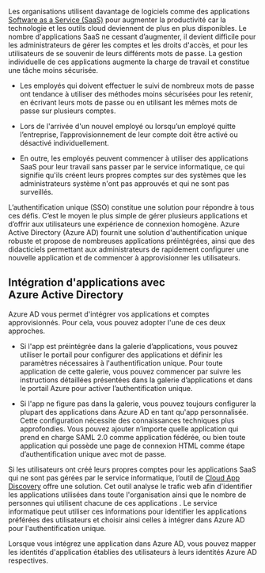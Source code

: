 Les organisations utilisent davantage de logiciels comme des applications [Software as a Service (SaaS)](https://azure.microsoft.com/overview/what-is-saas/) pour augmenter la productivité car la technologie et les outils cloud deviennent de plus en plus disponibles. Le nombre d'applications SaaS ne cessant d’augmenter, il devient difficile pour les administrateurs de gérer les comptes et les droits d'accès, et pour les utilisateurs de se souvenir de leurs différents mots de passe. La gestion individuelle de ces applications augmente la charge de travail et constitue une tâche moins sécurisée.


- Les employés qui doivent effectuer le suivi de nombreux mots de passe ont tendance à utiliser des méthodes moins sécurisées pour les retenir, en écrivant leurs mots de passe ou en utilisant les mêmes mots de passe sur plusieurs comptes.

- Lors de l'arrivée d'un nouvel employé ou lorsqu’un employé quitte l’entreprise, l’approvisionnement de leur compte doit être activé ou désactivé individuellement.

- En outre, les employés peuvent commencer à utiliser des applications SaaS pour leur travail sans passer par le service informatique, ce qui signifie qu'ils créent leurs propres comptes sur des systèmes que les administrateurs système n'ont pas approuvés et qui ne sont pas surveillés.

L’authentification unique (SSO) constitue une solution pour répondre à tous ces défis. C’est le moyen le plus simple de gérer plusieurs applications et d’offrir aux utilisateurs une expérience de connexion homogène. Azure Active Directory (Azure AD) fournit une solution d'authentification unique robuste et propose de nombreuses applications préintégrées, ainsi que des didacticiels permettant aux administrateurs de rapidement configurer une nouvelle application et de commencer à approvisionner les utilisateurs.


## Intégration d'applications avec Azure Active Directory  

Azure AD vous permet d'intégrer vos applications et comptes approvisionnés. Pour cela, vous pouvez adopter l'une de ces deux approches.

- Si l'app est préintégrée dans la galerie d’applications, vous pouvez utiliser le portail pour configurer des applications et définir les paramètres nécessaires à l'authentification unique. Pour toute application de cette galerie, vous pouvez commencer par suivre les instructions détaillées présentées dans la galerie d’applications et dans le portail Azure pour activer l’authentification unique.

- Si l'app ne figure pas dans la galerie, vous pouvez toujours configurer la plupart des applications dans Azure AD en tant qu'app personnalisée. Cette configuration nécessite des connaissances techniques plus approfondies. Vous pouvez ajouter n’importe quelle application qui prend en charge SAML 2.0 comme application fédérée, ou bien toute application qui possède une page de connexion HTML comme étape d’authentification unique avec mot de passe.

Si les utilisateurs ont créé leurs propres comptes pour les applications SaaS qui ne sont pas gérées par le service informatique, l’outil de [Cloud App Discovery](../articles/active-directory/active-directory-cloudappdiscovery-whatis.md) offre une solution. Cet outil analyse le trafic web afin d'identifier les applications utilisées dans toute l'organisation ainsi que le nombre de personnes qui utilisent chacune de ces applications . Le service informatique peut utiliser ces informations pour identifier les applications préférées des utilisateurs et choisir ainsi celles à intégrer dans Azure AD pour l'authentification unique.

Lorsque vous intégrez une application dans Azure AD, vous pouvez mapper les identités d'application établies des utilisateurs à leurs identités Azure AD respectives.

<!---HONumber=AcomDC_0727_2016-->